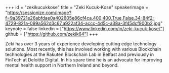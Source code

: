 ﻿+++
id = "zekikucukkose"
title = "Zeki Kucuk-Kose"
speakerimage = "https://sessionize.com/image?f=9a39721e26abfdae0a402605e86cf4ca,400,400,True,False,34-84f2-4729-821a-099a562d3c67.a922af34-accc-4d5c-a38a-3f45dcf900b2.jpg"
keynote = false
linkedin = ["https://www.linkedin.com/in/zeki-kucuk-kose/"]
github = ["https://github.com/zekik64"]
+++

Zeki has over 3 years of experience developing cutting edge technology solutions. Most recently, this has involved working with various Blockchain technologies at the Rakuten Blockchain Lab in Belfast and previously in FinTech at Deloitte Digital. In his spare time he is an advocate for improving mental health support in Northern Ireland and beyond.